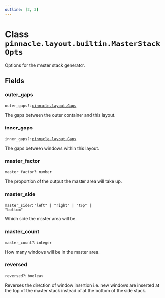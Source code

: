 ```yaml
---
outline: [2, 3]
---
```


# Class `pinnacle.layout.builtin.MasterStackOpts`


Options for the master stack generator.

## Fields

### outer_gaps <Badge type="danger" text="nullable" />

`outer_gaps?`: <code><a href="/lua-reference/main/aliases/pinnacle.layout.Gaps">pinnacle.layout.Gaps</a></code>

The gaps between the outer container and this layout.

### inner_gaps <Badge type="danger" text="nullable" />

`inner_gaps?`: <code><a href="/lua-reference/main/aliases/pinnacle.layout.Gaps">pinnacle.layout.Gaps</a></code>

The gaps between windows within this layout.

### master_factor <Badge type="danger" text="nullable" />

`master_factor?`: <code>number</code>

The proportion of the output the master area will take up.

### master_side <Badge type="danger" text="nullable" />

`master_side?`: <code>"left" | "right" | "top" | "bottom"</code>

Which side the master area will be.

### master_count <Badge type="danger" text="nullable" />

`master_count?`: <code>integer</code>

How many windows will be in the master area.

### reversed <Badge type="danger" text="nullable" />

`reversed?`: <code>boolean</code>

Reverses the direction of window insertion i.e. new windows are inserted at the top
of the master stack instead of at the bottom of the side stack.


